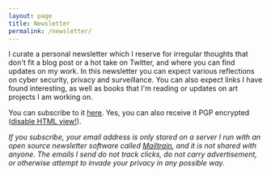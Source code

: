 ```yaml
---
layout: page
title: Newsletter
permalink: /newsletter/
---
```


I curate a personal newsletter which I reserve for irregular thoughts that don't fit a blog post or a hot take on Twitter, and where you can find updates on my work. In this newsletter you can expect various reflections on cyber security, privacy and surveillance. You can also expect links I have found interesting, as well as books that I'm reading or updates on art projects I am working on.

You can subscribe to it [here](https://newsletter.nex.sx/subscription/B1UbVz2JQ). Yes, you can also receive it PGP encrypted ([disable HTML view!](https://twitter.com/botherder/status/995966058371670016)).

<i>If you subscribe, your email address is only stored on a server I run with an open source newsletter software called [Mailtrain](https://github.com/Mailtrain-org/mailtrain), and it is not shared with anyone. The emails I send do not track clicks, do not carry advertisement, or otherwise attempt to invade your privacy in any possible way.</i>
